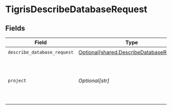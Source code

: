 # TigrisDescribeDatabaseRequest


## Fields

| Field                                                                                          | Type                                                                                           | Required                                                                                       | Description                                                                                    |
| ---------------------------------------------------------------------------------------------- | ---------------------------------------------------------------------------------------------- | ---------------------------------------------------------------------------------------------- | ---------------------------------------------------------------------------------------------- |
| `describe_database_request`                                                                    | [Optional[shared.DescribeDatabaseRequest]](undefined/models/shared/describedatabaserequest.md) | :heavy_check_mark:                                                                             | N/A                                                                                            |
| `project`                                                                                      | *Optional[str]*                                                                                | :heavy_check_mark:                                                                             | Project name whose db is under target to get description.                                      |